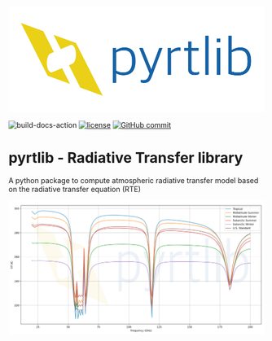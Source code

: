 <img src="resources/logo/logo_large.png" width="600">

![build-docs-action](https://github.com/slarosa/pyrtlib/workflows/build-docs-action/badge.svg)
[![license](https://img.shields.io/github/license/slarosa/pyrtlib.svg)](https://github.com/slarosa/pyrtlib/blob/main/LICENSE.md)
[![GitHub commit](https://img.shields.io/github/last-commit/slarosa/pyrtlib)](https://github.com/slarosa/pyrtlib/commits/main)

# pyrtlib - Radiative Transfer library
A python package to compute atmospheric radiative transfer model based on the radiative transfer equation (RTE)

<img src="resources/spectrum.png" width="850">
